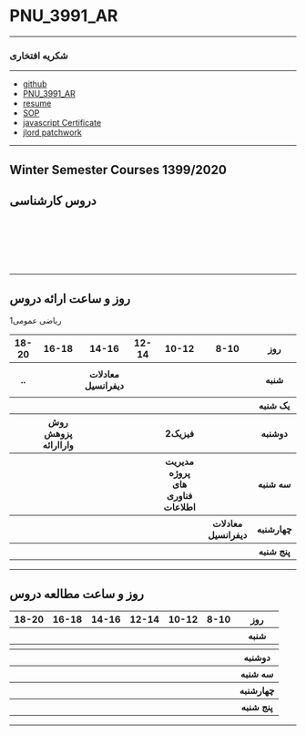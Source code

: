 # PNU_3991_AR
---------
### شکریه افتخاری
 
---
- [github](https://github.com/sh-eftekhari/PNU_3991_AR)
- [PNU_3991_AR](https://github.com/sh-eftekhari/PNU_3991_AR)
- [resume](https://sh-eftekhari.github.io/)
- [SOP](https://sh-eftekhari.github.io/SOP/) 
- [javascript Certificate](https://www.sololearn.com/Certificate/1024-20546123/pdf)
- [jlord patchwork]()
  
------------------

## Winter Semester Courses 1399/2020

## دروس کارشناسی


<br>

<br>

<br>

<br>

<br>


--------------

## روز و ساعت ارائه دروس

<table style="width:100%">
  <tr>
    <th>18-20</th>
    <th>16-18</th>
    <th>14-16</th>
    <th>12-14</th>
    <th>10-12</th>
    <th>8-10</th>
    <th>روز</th>
  </tr>
  <tr>
    <th>
   
   
   
   
   
   
   ..
   </th>
    <th></th>
    <th>معادلات دیفرانسیل</th>
    <th></th>
    <th></th>
    <th></th>
    <th>شنبه</th>
  </tr>
   <tr>
    <th></th>
    <th></th>
    <th></th>
    <th></th>
    <th></th>
    <th></th>
    <th>یک شنبه</th>
  </tr>
   <tr>
     <th></th>
     <th>روش پزوهش واراارائه</th>
     <th></th>
     <th></th>
     <th>فیزیک2</th>
     <th></th>   
    <th>دوشنبه</th>
  </tr>
   <tr>
    <th></th>
    <th></th>
    <th></th>
    <th></th>
    <th>مدیریت پروژه های فناوری اطلاعات </th>
    <th></th>ریاضی عمومی1
    <th>سه شنبه</th>
  </tr>
   <tr>
    <th></th>
    <th></th>
    <th></th>
    <th></th>
    <th></th>
    <th>معادلات دیفرانسیل</th>
    <th>چهارشنبه</th>
  </tr>
   <tr>
    <th></th>
    <th></th>
    <th></th>
    <th></th>
    <th></th>
    <th></th>
    <th>پنج شنبه</th>
  </tr>
</table>

--------------
## روز و ساعت مطالعه دروس

<table style="width:100%">
  <tr>
    <th>18-20</th>
    <th >16-18</th>
    <th >14-16</th>
    <th >12-14</th>
    <th>10-12</th>
    <th>8-10</th>
    <th>روز</th>
  </tr>
  <tr>
    <th></th>
    <th ></th>
    <th ></th>
    <th ></th>
    <th></th>
    <th></th>
    <th>شنبه</th>
  </tr>
   <tr>
    <th></th>
    <th ></th>
    <th ></th>
    <th ></th>
    <th></th>
    <th ></th>
    <th></th>
  </tr>
   <tr>
    <th></th>
     <th ></th>
     <th ></th>
     <th></th>
    <th></th>
    <th></th>   
    <th>دوشنبه</th>
  </tr>
   <tr>
    <th></th>
    <th ></th>
    <th ></th>
    <th></th>
    <th></th>
    <th ></th>
    <th>سه شنبه</th>
  </tr>
   <tr>
    <th></th>
    <th ></th>
    <th ></th>
    <th></th>
    <th></th>
    <th ></th>
    <th>چهارشنبه</th>
  </tr>
   <tr>
    <th></th>
   <th ></th>
    <th ></th>
     <th ></th>
     <th ></th>
     <th></th>
    <th>پنج شنبه</th>
  </tr>
</table>

--------------
